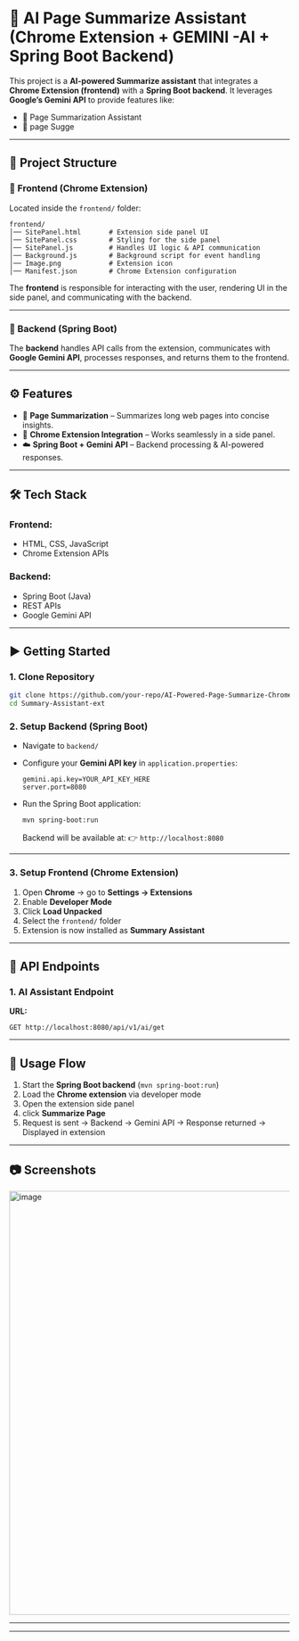 

# 🚀 AI Page Summarize Assistant (Chrome Extension + GEMINI -AI +  Spring Boot Backend)

This project is a **AI-powered Summarize assistant** that integrates a **Chrome Extension (frontend)** with a **Spring Boot backend**.
It leverages **Google’s Gemini API** to provide features like:

* 🔹 Page Summarization Assistant
* 🔹 page Sugge

---

## 📂 Project Structure

### 🔹 Frontend (Chrome Extension)

Located inside the `frontend/` folder:

```
frontend/
│── SitePanel.html       # Extension side panel UI
│── SitePanel.css        # Styling for the side panel
│── SitePanel.js         # Handles UI logic & API communication
│── Background.js        # Background script for event handling
│── Image.png            # Extension icon
│── Manifest.json        # Chrome Extension configuration
```

The **frontend** is responsible for interacting with the user, rendering UI in the side panel, and communicating with the backend.

---

### 🔹 Backend (Spring Boot)

The **backend** handles API calls from the extension, communicates with **Google Gemini API**, processes responses, and returns them to the frontend.

---

## ⚙️ Features

* 📑 **Page Summarization** – Summarizes long web pages into concise insights.
* 🔗 **Chrome Extension Integration** – Works seamlessly in a side panel.
* ☁️ **Spring Boot + Gemini API** – Backend processing & AI-powered responses.

---

## 🛠️ Tech Stack

### Frontend:

* HTML, CSS, JavaScript
* Chrome Extension APIs

### Backend:

* Spring Boot (Java)
* REST APIs
* Google Gemini API

---

## ▶️ Getting Started

### 1. Clone Repository

```bash
git clone https://github.com/your-repo/AI-Powered-Page-Summarize-Chrome-Extension--.git
cd Summary-Assistant-ext
```

### 2. Setup Backend (Spring Boot)

* Navigate to `backend/`
* Configure your **Gemini API key** in `application.properties`:

  ```properties
  gemini.api.key=YOUR_API_KEY_HERE
  server.port=8080
  ```
* Run the Spring Boot application:

  ```bash
  mvn spring-boot:run
  ```

  Backend will be available at:
  👉 `http://localhost:8080`

---

### 3. Setup Frontend (Chrome Extension)

1. Open **Chrome** → go to **Settings → Extensions**
2. Enable **Developer Mode**
3. Click **Load Unpacked**
4. Select the `frontend/` folder
5. Extension is now installed as **Summary Assistant**

---

## 🔗 API Endpoints

### 1. AI Assistant Endpoint

**URL:**

```
GET http://localhost:8080/api/v1/ai/get
```


---

## 📌 Usage Flow

1. Start the **Spring Boot backend** (`mvn spring-boot:run`)
2. Load the **Chrome extension** via developer mode
3. Open the extension side panel
4. click **Summarize Page**
5. Request is sent → Backend → Gemini API → Response returned → Displayed in extension

---

## 📷 Screenshots

<img width="1878" height="760" alt="image" src="https://github.com/user-attachments/assets/3ab24518-26cb-407b-aabe-f6524b96996b" />


---



---


